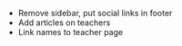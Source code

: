 - Remove sidebar, put social links in footer
- Add articles on teachers
- Link names to teacher page